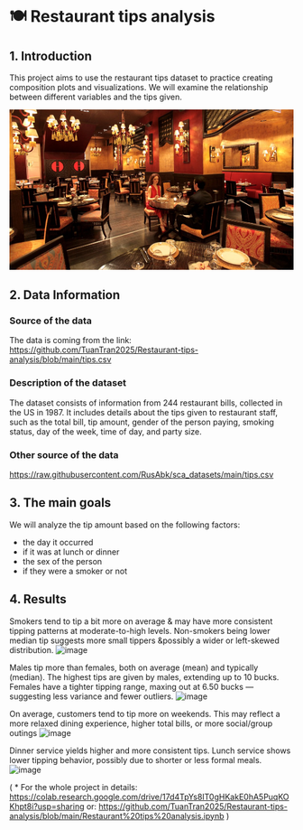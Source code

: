 # 🍽️ Restaurant tips analysis

## 1. Introduction 
This project aims to use the restaurant tips dataset to practice creating composition plots and visualizations. We will examine the relationship between different variables and the tips given.

![image](https://github.com/TuanTran2025/Restaurant-tips-analysis/blob/main/restaurant_img.jpg)

## 2. Data Information

### Source of the data
The data is coming from the link: https://github.com/TuanTran2025/Restaurant-tips-analysis/blob/main/tips.csv

### Description of the dataset
The dataset consists of information from 244 restaurant bills, collected in the US in 1987.
It includes details about the tips given to restaurant staff, such as the total bill, tip amount, gender of the person paying, smoking status, day of the week, time of day, and party size.

### Other source of the data
https://raw.githubusercontent.com/RusAbk/sca_datasets/main/tips.csv

## 3. The main goals
We will analyze the tip amount based on the following factors:
* the day it occurred
* if it was at lunch or dinner
* the sex of the person
* if they were a smoker or not

## 4. Results
Smokers tend to tip a bit more on average & may have more consistent tipping patterns at moderate-to-high levels.
Non-smokers being lower median tip suggests more small tippers &possibly a wider or left-skewed distribution.
![image](https://github.com/user-attachments/assets/f8b02fd2-efca-4caa-804f-bdc262158792)

Males tip more than females, both on average (mean) and typically (median). The highest tips are given by males, extending up to 10 bucks.
Females have a tighter tipping range, maxing out at 6.50 bucks — suggesting less variance and fewer outliers.
![image](https://github.com/user-attachments/assets/a6308167-3728-41a3-88fb-44a273953ec8)

On average, customers tend to tip more on weekends. This may reflect a more relaxed dining experience, higher total bills, or more social/group outings
![image](https://github.com/user-attachments/assets/58c62e06-78fe-4755-a918-7b36479b9752)


Dinner service yields higher and more consistent tips.
Lunch service shows lower tipping behavior, possibly due to shorter or less formal meals.
![image](https://github.com/user-attachments/assets/adb1cf6a-0122-4d65-b762-942204a1c8b8)

( * For the whole project in details:
https://colab.research.google.com/drive/17d4TpYs8IT0gHKakE0hA5PuqKOKhpt8i?usp=sharing
or: https://github.com/TuanTran2025/Restaurant-tips-analysis/blob/main/Restaurant%20tips%20analysis.ipynb )
